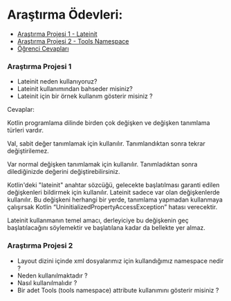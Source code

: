 # Araştırma Ödevleri:

- [Araştırma Projesi 1 - Lateinit](#1)
- [Araştırma Projesi 2 - Tools Namespace](#2)
- [Öğrenci Cevapları](#x)


### <a name="1"></a> Araştırma Projesi 1

- Lateinit neden kullanıyoruz?
- Lateinit kullanımından bahseder misiniz?
- Lateinit için bir örnek kullanım gösterir misiniz ?

Cevaplar:

Kotlin programlama dilinde birden çok değişken ve değişken tanımlama türleri vardır.

Val, sabit değer tanımlamak için kullanılır. Tanımlandıktan sonra tekrar değiştirilemez. 

Var normal değişken tanımlamak için kullanılır. Tanımladıktan sonra dilediğinizde değerini değiştirebilirsiniz. 

Kotlin'deki "lateinit" anahtar sözcüğü, gelecekte başlatılması garanti edilen değişkenleri bildirmek için kullanılır. 
Lateinit sadece var olan değişkenlerde kullanılır. Bu değişkeni herhangi bir yerde, tanımlama yapmadan kullanmaya çalışırsak Kotlin “UninitializedPropertyAccessException” hatası verecektir.

Lateinit kullanmanın temel amacı, derleyiciye bu değişkenin geç başlatılacağını söylemektir ve başlatılana kadar da bellekte yer almaz.


### <a name="2"></a> Araştırma Projesi 2


- Layout dizini içinde xml dosyalarımız için kullandığımız namespace nedir ?
- Neden kullanılmaktadır ?
- Nasıl kullanılmalıdır ?
- Bir adet Tools (tools namespace) attribute kullanımını gösterir misiniz ? 

